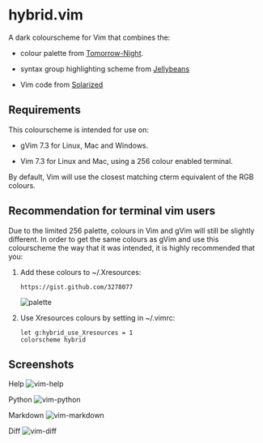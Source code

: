 # hybrid.vim

A dark colourscheme for Vim that combines the:

-   colour palette from [Tomorrow-Night](https://github.com/chriskempson/vim-tomorrow-theme).

-   syntax group highlighting scheme from [Jellybeans](https://github.com/nanotech/jellybeans.vim)

-   Vim code from [Solarized](https://github.com/altercation/vim-colors-solarized)

## Requirements

This colourscheme is intended for use on:

-   gVim 7.3 for Linux, Mac and Windows.

-   Vim 7.3 for Linux and Mac, using a 256 colour enabled terminal.

By default, Vim will use the closest matching cterm equivalent of the RGB
colours.

## Recommendation for terminal vim users

Due to the limited 256 palette, colours in Vim and gVim will still be slightly
different. In order to get the same colours as gVim and use this colourscheme
the way that it was intended, it is highly recommended that you:

1.  Add these colours to ~/.Xresources:

        https://gist.github.com/3278077
        
    ![palette](http://dl.dropbox.com/u/23813887/Xresources-palette.png)

2.  Use Xresources colours by setting in ~/.vimrc:

        let g:hybrid_use_Xresources = 1
        colorscheme hybrid

## Screenshots

Help
![vim-help](http://dl.dropbox.com/u/23813887/vim-help.png)

Python
![vim-python](http://dl.dropbox.com/u/23813887/vim-python.png)

Markdown
![vim-markdown](http://dl.dropbox.com/u/23813887/vim-markdown.png)

Diff
![vim-diff](http://dl.dropbox.com/u/23813887/vim-diff.png)
